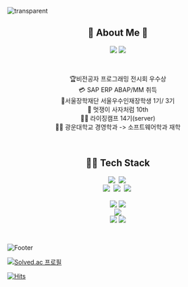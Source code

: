 
<!-- **kseenyoung/kseenyoung** is a ✨ _special_ ✨ repository because its `README.md` (this file) appears on your GitHub profile. -->

![transparent](https://capsule-render.vercel.app/api?type=transparent&fontColor=FFD700&text=Hiya's%20Page&height=120&fontSize=60&desc=Backend%20Developer&descAlignY=85&descAlign=60&animation=twinkling)
<div align="center">
  

  
## 🌱 About Me  🌱
  
<a href="https://seen-young.tistory.com"><img src="https://img.shields.io/badge/개발자취-000000?style=flat-square&logo=Tistory&logoColor=white"/></a>
<a href="https://blog.naver.com/kseenyoung_"><img src="https://img.shields.io/badge/푸른곰프앙이-03C75A?style=flat-square&logo=Naver&logoColor=white"/></a>
<!--   <a href="https://www.notion.so/sin-young/189e763aaf944fa3965af87c588258ce"><img src="https://img.shields.io/badge/개발자취-ffffff?style=flat-square&logo=notion&logoColor=black"/></a> -->
  
<br>
<p align="center">
<!-- ✏ 광운대학교 경영학과 입학<br> -->
🏆비전공자 프로그래밍 전시회 우수상<br>
💳 SAP ERP ABAP/MM 취득<br>
🏅서울장학재단 서울우수인재장학생 1기/ 3기<br>
  🦁
<!--   <a href="https://www.likelion.net/"> -->
    멋쟁이 사자처럼
<!--   </a>  -->
  10th<br>
👨‍💻 라이징캠프 14기(server)<br>
👩‍🎓 광운대학교 경영학과 -> 소프트웨어학과 재학<br>

</p>
 
</div>

<br>

<div align="center">
  
<!--   <img align="right" src="https://github-readme-stats.vercel.app/api/top-langs/?username=jeongum&layout=compact&hide=javascript,css,scss&theme=solarized-light&langs_count=8"/> -->
  
  ## 👩‍💻 Tech Stack

<p align="center">
  <img src="https://img.shields.io/badge/Python-3766AB?style=flat-square&logo=Python&logoColor=white"/></a>&nbsp 
  <img src="https://img.shields.io/badge/JAVA-007396?style=flat-square&logo=JAVA&logoColor=white"/></a>&nbsp 
<!--   <img src="https://img.shields.io/badge/C++-00599C?style=flat-square&logo=C%2B%2B&logoColor=white"/></a>&nbsp  -->
<!--   <img src="https://img.shields.io/badge/C-A8B9CC?style=flat-square&logo=C&logoColor=white"/></a>&nbsp  -->
<!--   <img src="https://img.shields.io/badge/C%23-%23239120?style=flat-square&logo=c-sharp&logoColor=white"/></a>&nbsp  -->

<!--   <img src="https://img.shields.io/badge/Javascript-ffb13b?style=flat-square&logo=javascript&logoColor=white"/></a>&nbsp  -->
<!--   <img src="https://img.shields.io/badge/css-1572B6?style=flat-square&logo=css3&logoColor=white"/></a>&nbsp  -->
<!--   <img src="https://img.shields.io/badge/Go-11B48A?style=flat-square&logo=Go&logoColor=white"/></a>&nbsp  -->
  <br>
<img src="https://img.shields.io/badge/SpringBoot-6DB33F?style=flat-square&logo=Spring&logoColor=white"/></a>&nbsp 
<img src="https://img.shields.io/badge/Django-092E20?style=flat-square&logo=Django&logoColor=white"/></a>&nbsp 
<!-- <img src="https://img.shields.io/badge/PyTorch-092E20?style=flat-square&logo=PyTorch&logoColor=white"/></a>&nbsp  -->
<!-- <img src="https://img.shields.io/badge/sqlite-%2307405e?style=flat-square&logo=sqlite&logoColor=white"/></a>&nbsp -->
  <img src="https://img.shields.io/badge/mysql-4479A1?style=flat-square&logo=mysql&logoColor=white"></a>&nbsp 

<br>

<!-- <img src="https://img.shields.io/badge/Tableau-E97627?style=flat-square&logo=Tableau&logoColor=white"/></a> -->


<!--   <img src="https://img.shields.io/badge/Mysql-E6B91E?style=flat-square&logo=MySql&logoColor=white"/></a>&nbsp  -->
<!--   <img src="https://img.shields.io/badge/HyperledgerFabric-DB3552?style=flat-square&logo=Hulu&logoColor=white"/></a>&nbsp  -->
<!--   <img src="https://img.shields.io/badge/aws-333664?style=flat-square&logo=amazon-aws&logoColor=white"/></a>&nbsp  -->
<!--   <img src="https://img.shields.io/badge/elasticsearch-005571?style=flat-square&logo=elasticsearch&logoColor=white"/></a>&nbsp  -->
 
 
 
<!--  <div align="center">
<br>

   ## 🛠 Tools

<p align="right">
 -->
<!-- <img src="https://img.shields.io/badge/VisualStudio-5C2D91?style=flat-square&logo=VisualStudio&logoColor=white"/></a>  -->
<!-- <img src="https://img.shields.io/badge/VisualStudioCode-007ACC?style=flat-square&logo=VisualStudioCode&logoColor=white"/></a> -->
<!-- <img src="https://img.shields.io/badge/Eclipse-2C2255?style=flat-square&logo=Eclipse&logoColor=white"/></a> -->
<!-- <img src="https://img.shields.io/badge/PyCharm-000000?style=flat-square&logo=PyCharm&logoColor=white"/></a> -->
<br>
<img src="https://img.shields.io/badge/Git-F05032?style=flat-square&logo=Git&logoColor=white"/></a>
<img src="https://img.shields.io/badge/Github-181717?style=flat-square&logo=Github&logoColor=white"/></a> 
<br>
<img src="https://img.shields.io/badge/Ubuntu-E95420?style=flat-square&logo=Ubuntu&logoColor=white"/>
<br> 
<!-- <img src="https://img.shields.io/badge/Postman-FF6C37?style=flat-square&logo=Postman&logoColor=white"/></a> -->
<img src="https://img.shields.io/badge/AWS-%23FF9900.svg?style=flat-square&logo=amazon-aws&logoColor=white"/></a>
<img src="https://img.shields.io/badge/SAP-0FAAFF?style=flat-square&logo=SAP&logoColor=white"/></a>



<!-- </div> -->
 
<!--<img align="left" src="http://mazassumnida.wtf/api/v2/generate_badge?boj=poper"/> -->
   
<!--<img align="right" src="https://github-readme-stats.vercel.app/api?username=kseenyoung&theme=solarized-light&show_icons=true"/> -->


 
</div>


<br>

![Footer](https://capsule-render.vercel.app/api?type=waving&color=auto&height=120&section=footer)

[![Solved.ac
프로필](http://mazassumnida.wtf/api/mini/generate_badge?boj=poper)](https://solved.ac/poper)

[![Hits](https://hits.seeyoufarm.com/api/count/incr/badge.svg?url=https%3A%2F%2Fgithub.com%2Fkseenyoung&count_bg=%23FBEAFF&title_bg=%23CEB0D0&icon=skyliner.svg&icon_color=%23FFFFFF&title=hits&edge_flat=false)](https://hits.seeyoufarm.com)




